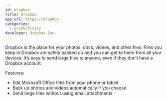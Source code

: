 ```yaml
---
id: dropbox
title: Dropbox
app_url: https://dropbox
categories:
  - productivity
developer: Dropbox Inc.
---
```

Dropbox is the place for your photos, docs, videos, and other files. Files you keep in Dropbox are safely backed up and you can get to them from all your devices. It’s easy to send large files to anyone, even if they don’t have a Dropbox account.

Features:

- Edit Microsoft Office files from your phone or tablet
- Back up photos and videos automatically if you choose
- Send large files without using email attachments
